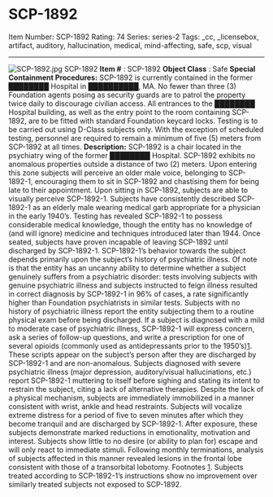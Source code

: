 # SCP-1892
Item Number: SCP-1892
Rating: 74
Series: series-2
Tags: _cc, _licensebox, artifact, auditory, hallucination, medical, mind-affecting, safe, scp, visual

---

![SCP-1892.jpg](https://scp-wiki.wdfiles.com/local--files/scp-1892/SCP-1892.jpg)
SCP-1892
**Item #** : SCP-1892
**Object Class** : Safe
**Special Containment Procedures:** SCP-1892 is currently contained in the former ████████ Hospital in ██████████, MA. No fewer than three (3) Foundation agents posing as security guards are to patrol the property twice daily to discourage civilian access. All entrances to the ████████ Hospital building, as well as the entry point to the room containing SCP-1892, are to be fitted with standard Foundation keycard locks. Testing is to be carried out using D-Class subjects only. With the exception of scheduled testing, personnel are required to remain a minimum of five (5) meters from SCP-1892 at all times.
**Description:** SCP-1892 is a chair located in the psychiatry wing of the former ████████ Hospital. SCP-1892 exhibits no anomalous properties outside a distance of two (2) meters. Upon entering this zone subjects will perceive an older male voice, belonging to SCP-1892-1, encouraging them to sit in SCP-1892 and chastising them for being late to their appointment.
Upon sitting in SCP-1892, subjects are able to visually perceive SCP-1892-1. Subjects have consistently described SCP-1892-1 as an elderly male wearing medical garb appropriate for a physician in the early 1940’s. Testing has revealed SCP-1892-1 to possess considerable medical knowledge, though the entity has no knowledge of (and will ignore) medicine and techniques introduced later than 1944. Once seated, subjects have proven incapable of leaving SCP-1892 until discharged by SCP-1892-1.
SCP-1892-1’s behavior towards the subject depends primarily upon the subject’s history of psychiatric illness. Of note is that the entity has an uncanny ability to determine whether a subject genuinely suffers from a psychiatric disorder: tests involving subjects with genuine psychiatric illness and subjects instructed to feign illness resulted in correct diagnosis by SCP-1892-1 in 96% of cases, a rate significantly higher than Foundation psychiatrists in similar tests.
Subjects with no history of psychiatric illness report the entity subjecting them to a routine physical exam before being discharged. If a subject is diagnosed with a mild to moderate case of psychiatric illness, SCP-1892-1 will express concern, ask a series of follow-up questions, and write a prescription for one of several opioids (commonly used as antidepressants prior to the 1950’s)[1](javascript:;). These scripts appear on the subject’s person after they are discharged by SCP-1892-1 and are non-anomalous.
Subjects diagnosed with severe psychiatric illness (major depression, auditory/visual hallucinations, etc.) report SCP-1892-1 muttering to itself before sighing and stating its intent to restrain the subject, citing a lack of alternative therapies. Despite the lack of a physical mechanism, subjects are immediately immobilized in a manner consistent with wrist, ankle and head restraints. Subjects will vocalize extreme distress for a period of five to seven minutes after which they become tranquil and are discharged by SCP-1892-1.
After exposure, these subjects demonstrate marked reductions in emotionality, motivation and interest. Subjects show little to no desire (or ability to plan for) escape and will only react to immediate stimuli. Following monthly terminations, analysis of subjects affected in this manner revealed lesions in the frontal lobe consistent with those of a transorbital lobotomy.
Footnotes
[1](javascript:;). Subjects treated according to SCP-1892-1’s instructions show no improvement over similarly treated subjects not exposed to SCP-1892.